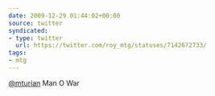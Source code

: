 ```yaml
---
date: 2009-12-29 01:44:02+00:00
source: twitter
syndicated:
- type: twitter
  url: https://twitter.com/roy_mtg/statuses/7142672733/
tags:
- mtg
---
```


[@mturian](https://twitter.com/mturian/) Man O War